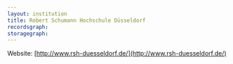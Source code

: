 ```yaml
---
layout: institution
title: Robert Schumann Hochschule Düsseldorf
recordsgraph: 
storagegraph: 
---
```


Website: [http://www.rsh-duesseldorf.de/](http://www.rsh-duesseldorf.de/)
